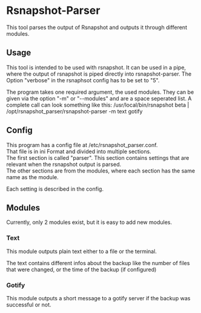 # Rsnapshot-Parser

This tool parses the output of Rsnapshot and outputs it through different modules.

## Usage

This tool is intended to be used with rsnapshot. It can be used in a pipe, where the output of rsnapshot is piped 
directly into rsnapshot-parser. The Option "verbose" in the rsnaphsot config has to be set to "5".

The program takes one required argument, the used modules. They can be given via the option "-m" or "--modules" and 
are a space seperated list.
A complete call can look something like this:
/usr/local/bin/rsnapshot beta | /opt/rsnapshot_parser/rsnapshot-parser -m text gotify

## Config

This program has a config file at /etc/rsnapshot_parser.conf.  
That file is in ini Format and divided into multiple sections.  
The first section is called "parser". This section contains settings that are relevant when the rsnapshot output is 
parsed.  
The other sections are from the modules, where each section has the same name as the module.

Each setting is described in the config.

## Modules

Currently, only 2 modules exist, but it is easy to add new modules.

### Text
This module outputs plain text either to a file or the terminal.

The text contains different infos about the backup like the number of files that were changed, or the time
of the backup (if configured)

### Gotify
This module outputs a short message to a gotify server if the backup was successful or not.
